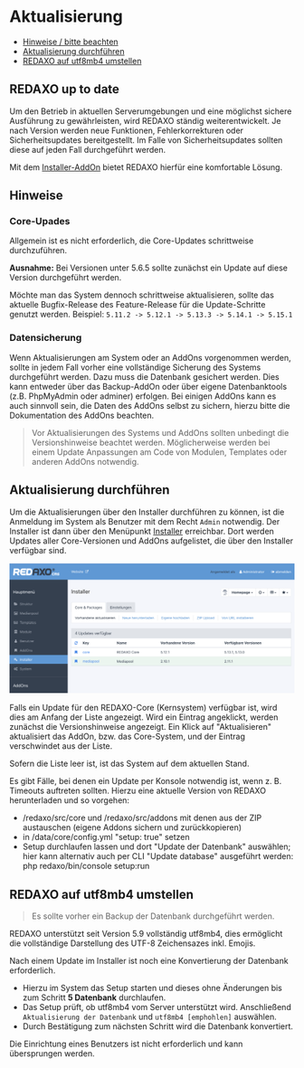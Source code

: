 # Aktualisierung

* [Hinweise / bitte beachten](#hinweise)
* [Aktualisierung durchführen](#aktualisierung)
* [REDAXO auf utf8mb4 umstellen](#utf8mb4)

<a name="hinweise"></a>

## REDAXO up to date

Um den Betrieb in aktuellen Serverumgebungen und eine möglichst sichere Ausführung zu gewährleisten, wird REDAXO ständig weiterentwickelt. Je nach Version werden neue Funktionen, Fehlerkorrekturen oder Sicherheitsupdates bereitgestellt. Im Falle von Sicherheitsupdates sollten diese auf jeden Fall durchgeführt werden.

Mit dem [Installer-AddOn](/{{path}}/{{version}}/installer) bietet REDAXO hierfür eine komfortable Lösung.

## Hinweise

### Core-Upades

Allgemein ist es nicht erforderlich, die Core-Updates schrittweise durchzuführen. 

**Ausnahme:** 
Bei Versionen unter 5.6.5 sollte zunächst ein Update auf diese Version durchgeführt werden. 

Möchte man das System dennoch schrittweise aktualisieren, sollte das aktuelle Bugfix-Release des Feature-Release für die Update-Schritte genutzt werden. 
Beispiel: `5.11.2 -> 5.12.1 -> 5.13.3 -> 5.14.1 -> 5.15.1` 


### Datensicherung

Wenn Aktualisierungen am System oder an AddOns vorgenommen werden, sollte in jedem Fall vorher eine vollständige Sicherung des Systems durchgeführt werden. Dazu muss die Datenbank gesichert werden. Dies kann entweder über das Backup-AddOn oder über eigene Datenbanktools (z.B. PhpMyAdmin oder adminer) erfolgen. Bei einigen AddOns kann es auch sinnvoll sein, die Daten des AddOns selbst zu sichern, hierzu bitte die Dokumentation des AddOns beachten.

>Vor Aktualisierungen des Systems und AddOns sollten unbedingt die Versionshinweise beachtet werden. Möglicherweise werden bei einem Update Anpassungen am Code von Modulen, Templates oder anderen AddOns notwendig.



<a name="aktualisierung"></a>

## Aktualisierung durchführen

Um die Aktualisierungen über den Installer durchführen zu können, ist die Anmeldung im System als Benutzer mit dem Recht `Admin` notwendig. Der Installer ist dann über den Menüpunkt [Installer](/{{path}}/{{version}}/installer) erreichbar. Dort werden Updates aller Core-Versionen und AddOns aufgelistet, die über den Installer verfügbar sind.

![Aktualisierung](/assets/v.5.13.0-aktualisierung.png)

Falls ein Update für den REDAXO-Core (Kernsystem) verfügbar ist, wird dies am Anfang der Liste angezeigt. Wird ein Eintrag angeklickt, werden zunächst die Versionshinweise angezeigt. Ein Klick auf "Aktualisieren" aktualisiert das AddOn, bzw. das Core-System, und der Eintrag verschwindet aus der Liste.

Sofern die Liste leer ist, ist das System auf dem aktuellen Stand.

Es gibt Fälle, bei denen ein Update per Konsole notwendig ist, wenn z. B. Timeouts auftreten sollten. Hierzu eine aktuelle Version von REDAXO herunterladen und so vorgehen:

* /redaxo/src/core und /redaxo/src/addons mit denen aus der ZIP austauschen (eigene Addons sichern und zurückkopieren)
* in /data/core/config.yml "setup: true" setzen
* Setup durchlaufen lassen und dort "Update der Datenbank" auswählen; hier kann alternativ auch per CLI "Update database" ausgeführt werden:
php redaxo/bin/console setup:run

<a name="utf8mb4"></a>

## REDAXO auf utf8mb4 umstellen

> Es sollte vorher ein Backup der Datenbank durchgeführt werden.

REDAXO unterstützt seit Version 5.9 vollständig utf8mb4, dies ermöglicht die vollständige Darstellung des UTF-8 Zeichensazes inkl. Emojis.

Nach einem Update im Installer ist noch eine Konvertierung der Datenbank erforderlich.

* Hierzu im System das Setup starten und dieses ohne Änderungen bis zum Schritt **5 Datenbank** durchlaufen.
* Das Setup prüft, ob utf8mb4 vom Server unterstützt wird. Anschließend `Aktualisierung der Datenbank` und `utf8mb4 [emphohlen]` auswählen.
* Durch Bestätigung zum nächsten Schritt wird die Datenbank konvertiert.

Die Einrichtung eines Benutzers ist nicht erforderlich und kann übersprungen werden.
